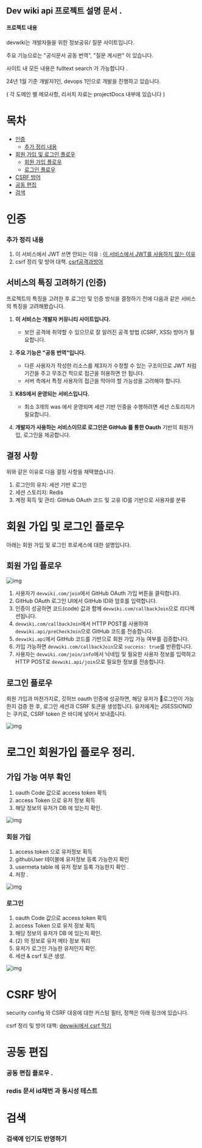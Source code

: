 


## Dev wiki api 프로젝트 설명 문서 .

#### 프로젝트 내용

devwiki는 개발자들을 위한 정보공유/ 질문 사이트입니다.

주요 기능으로는 "공식문서 공동 번역", "질문 게시판" 이 있습니다.

사이트 내 모든 내용은 fulltext search 가 가능합니다 .

24년 1월 기준 개발자1인, devops 1인으로 개발을 진행하고 있습니다.


( 각 도메인 별 메모사항, 리서치 자료는 projectDocs 내부에 있습니다 )


# 목차 

- [인증](#인증)
   - [추가 정리 내용](#추가-정리-내용)
- [회원 가입 및 로그인 플로우](#회원-가입-및-로그인-플로우)
   - [회원 가입 플로우](#회원-가입-플로우)
   - [로그인 플로우](#로그인-플로우)
- [CSRF 방어](#CSRF-방어)
- [공동 편집](#공동-편집)
- [검색](#검색)

# 인증

### 추가 정리 내용 

1. 이 서비스에서 JWT 쓰면 안되는 이유 : [이 서비스에서 JWT를 사용하지 않는 이유](/projectDocs/user_and_auth/whyDontUseJWT.md)
2. csrf 정리 및  방어 대책. [csrf공격과방어](/projectDocs/user_and_auth/CSRF공격과대응.md)


## 서비스의 특징 고려하기 (인증)

프로젝트의 특징을 고려한 후 로그인 및 인증 방식을 결정하기 전에 다음과 같은 서비스의 특징을 고려해봤습니다.

1. **이 서비스는 개발자 커뮤니티 사이트입니다.**
    - 보안 공격에 취약할 수 있으므로 잘 알려진 공격 방법 (CSRF, XSS) 방어가 필요합니다.

2. **주요 기능은 "공동 번역"입니다.**
    - 다른 사용자가 작성한 리소스를 제3자가 수정할 수 있는 구조이므로 JWT 처럼 기간을 주고 무조건 적으로 접근을 허용하면 안 됩니다.
    - 서버 측에서 특정 사용자의 접근을 막아야 할 가능성을 고려해야 합니다.

3. **K8S에서 운영되는 서비스입니다.**
    - 최소 3개의 was 에서 운영되며 세션 기반 인증을 수행하려면 세션 스토리지가 필요합니다.

4. **개발자가 사용하는 서비스이므로 로그인은 GitHub 를 통한 Oauth** 기반의 회원가입, 로그인을 제공합니다.

## 결정 사항

위와 같은 이유로 다음 결정 사항을 채택했습니다.

1. 로그인의 유지: 세션 기반 로그인
2. 세션 스토리지: Redis
3. 계정 획득 및 관리: GitHub OAuth 코드 및 고유 ID를 기반으로 사용자를 분류


# 회원 가입 및 로그인 플로우

아래는 회원 가입 및 로그인 프로세스에 대한 설명입니다.
## 회원 가입 플로우

![img](/projectDocs/images/회원가입.png)



1. 사용자가 `devwiki.com/join`에서 GitHub OAuth 가입 버튼을 클릭합니다.
2. GitHub OAuth 로그인 UI에서 GitHub ID와 암호를 입력합니다.
3. 인증이 성공하면 코드(code) 값과 함께 `devwiki.com/callbackJoin`으로 리디렉션됩니다.
4. `devwiki.com/callbackJoin`에서 HTTP POST를 사용하여 `devwiki.api/preCheckJoin`으로 GitHub 코드를 전송합니다.
5. `devwiki.api`에서 GitHub 코드를 기반으로 회원 가입 가능 여부를 검증합니다.
6. 가입 가능하면 `devwiki.com/callbackJoin`으로 `success: true`를 반환합니다.
7. 사용자는 `devwiki.com/join/info`에서 닉네임 및 필요한 사용자 정보를 입력하고 HTTP POST로 `devwiki.api/join`으로 필요한 정보를 전송합니다.

## 로그인 플로우

회원 가입과 마찬가지로, 깃허브 oauth 인증에 성공하면, 해당 유저가 로그인이 가능한지 검증 한 후, 로그인 세션과 CSRF 토큰을 생성합니다. 유저에게는 JSESSIONID 는 쿠키로, CSRF token 은 바디에 넣어서 보내줍니다.

![img](/projectDocs/images/로그인.png)


# 로그인 회원가입 플로우 정리.


## 가입 가능 여부 확인

1. oauth Code 값으로 access token 확득
2. access Token 으로 유저 정보 획득
3. 해당 정보의 유저가 DB 에 있는지 확인.




![img](/projectDocs/images/GithubUserJoinPreCheckService.png)


### 회원 가입

1. access token 으로 유저정보 획득
2. githubUser 테이블에 유저정보 등록 가능한지 확인
3. usermeta table 에 유저 정보 등록 가능한지 확인 .
4. 저장 .

![img](/projectDocs/images/GithubUserJoinService.png)

### 로그인
1. oauth Code 값으로 access token 확득
2. access Token 으로 유저 정보 획득
3. 해당 정보의 유저가 DB 에 있는지 확인.
4. (2) 의 정보로 유저 메타 정보 쿼리
5. 유저가 로그인 가능한 유저인지 확인.
6. 세션 & csrf 토큰 생성.

![img](/projectDocs/images/GithubLoginService.png)


# CSRF 방어

security config 와 CSRF 대응에 대한 커스텀 필터, 정책은 아래 링크에 있습니다. 

csrf 정리 및  방어 대책: [devwiki에서 csrf 막기](/projectDocs/user_and_auth/devwiki에서CSRF막기.md)

# 공동 편집

### 공동 편집 플로우 .

### redis 문서 id채번 과 동시성 테스트 

# 검색

### 검색에 인기도 반영하기 

